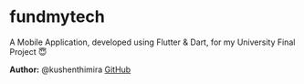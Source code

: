 # fundmytech

A Mobile Application, developed using Flutter & Dart, for my University Final Project :innocent:

**Author:** @kushenthimira [GitHub](https://github.com/kushenthimira)
